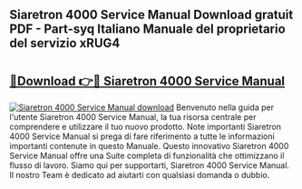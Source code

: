 ## Siaretron 4000 Service Manual Download gratuit PDF - Part-syq Italiano Manuale del proprietario del servizio xRUG4

# <h2><a href="http://dffpwbc.blite.top/?on=Siaretron+4000+Service+Manual">🔗Download 👉🔴 Siaretron 4000 Service Manual</a></h2>

[![Siaretron 4000 Service Manual download](https://i.imgur.com/lujVjoI.png)](http://dffpwbc.blite.top/?on=Siaretron+4000+Service+Manual)
Benvenuto nella guida per l'utente Siaretron 4000 Service Manual, la tua risorsa centrale per comprendere e utilizzare il tuo nuovo prodotto. Note importanti Siaretron 4000 Service Manual si prega di fare riferimento a tutte le informazioni importanti contenute in questo Manuale. Questo innovativo Siaretron 4000 Service Manual offre una Suite completa di funzionalità che ottimizzano il flusso di lavoro. Siamo qui per supportarti, Siaretron 4000 Service Manual. Il nostro Team è dedicato ad aiutarti con qualsiasi domanda o dubbio.
